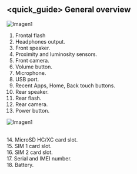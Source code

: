 ## <quick_guide> General overview

![Imagen1](http://static.energysistem.com/images/manuals/39976/54dca1090b198.jpg)

1. Frontal flash
2. Headphones output.
3. Front speaker.
4. Proximity and luminosity sensors.
5. Front camera.
6. Volume button.
7. Microphone.
8. USB port.
9. Recent Apps, Home, Back touch buttons.
10. Rear speaker.
11. Rear flash.
12. Rear camera.
13. Power button.

![Imagen1](http://static.energysistem.com/images/manuals/39976/54dca10f166f9.jpg)

<br> 14. MicroSD HC/XC card slot.<br> 15. SIM 1 card slot.<br> 16. SIM 2 card slot.<br> 17. Serial and IMEI number.<br> 18. Battery.








